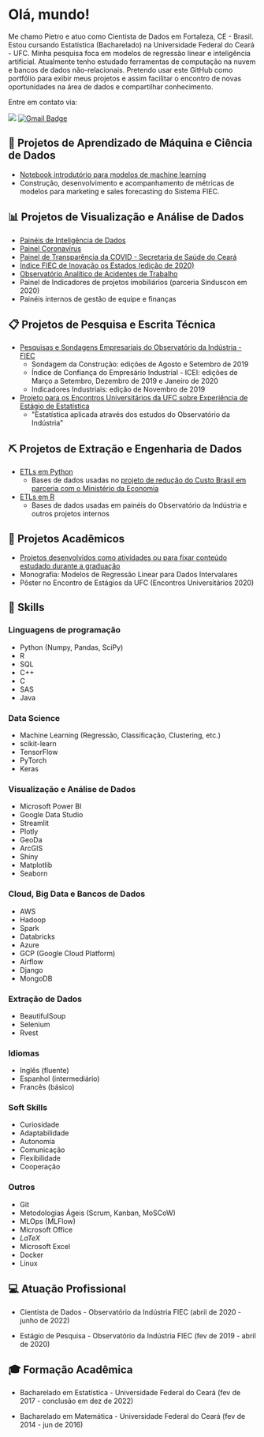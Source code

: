 

# Olá, mundo!
Me chamo Pietro e atuo como Cientista de Dados em Fortaleza, CE - Brasil. Estou cursando Estatística (Bacharelado) na Universidade Federal do Ceará - UFC. Minha pesquisa foca em modelos de regressão linear e inteligência artificial. Atualmente tenho estudado ferramentas de computação na nuvem e bancos de dados não-relacionais. Pretendo usar este GitHub como portfólio para exibir meus projetos e assim facilitar o encontro de novas oportunidades na área de dados e compartilhar conhecimento.

Entre em contato via: 

[![](https://img.shields.io/badge/LinkedIn-0077B5?style=for-the-badge&logo=linkedin&logoColor=white)](https://www.linkedin.com/in/pietro-esteves-240564134/)
[![Gmail Badge](https://img.shields.io/badge/-Gmail-D14836?style=for-the-badge&logo=Gmail&logoColor=white)](mailto:pietro.e@me.com)


## :robot: Projetos de Aprendizado de Máquina e Ciência de Dados
- [Notebook introdutório para modelos de machine learning](https://github.com/p-esteves/intro-modelos)
- Construção, desenvolvimento e acompanhamento de métricas de modelos para marketing e sales forecasting do Sistema FIEC.
	
## :bar_chart: Projetos de Visualização e Análise de Dados
- [Painéis de Inteligência de Dados](https://www.observatorio.ind.br/inteligencia-de-dados)
- [Painel Coronavírus](https://www1.sfiec.org.br/sites/numa/?st=noticia&id=133835)
- [Painel de Transparência da COVID - Secretaria de Saúde do Ceará](https://indicadores.integrasus.saude.ce.gov.br/#/home)
- [Índice FIEC de Inovação os Estados (edição de 2020)](https://www.observatorio.ind.br/inteligencia-de-dados)
- [Observatório Analítico de Acidentes de Trabalho](https://observatorioacidentes.sfiec.org.br/)
- Painel de Indicadores de projetos imobiliários (parceria Sinduscon em 2020)
- Painéis internos de gestão de equipe e finanças

## :clipboard: Projetos de Pesquisa e Escrita Técnica
- [Pesquisas e Sondagens Empresariais do Observatório da Indústria - FIEC](https://www.observatorio.ind.br/inteligencia-competitiva)
	- Sondagem da Construção: edições de Agosto e Setembro de 2019
	- Índice de Confiança do Empresário Industrial - ICEI: edições de Março a Setembro, Dezembro de 2019 e Janeiro de 2020
	- Indicadores Industriais: edição de Novembro de 2019
- [Projeto para os Encontros Universitários da UFC sobre Experiência de Estágio de Estatística](http://sysprppg.ufc.br/eu/2020/) 
	- "Estatística aplicada através dos estudos do Observatório da Indústria"

## :pick: Projetos de Extração e Engenharia de Dados
- [ETLs em Python](https://github.com/p-esteves/etl-python)
	- Bases de dados usadas no [projeto de redução do Custo Brasil em parceria com o Ministério da Economia](https://www1.sfiec.org.br/fiec-noticias/search/135943/observatorio-da-industria-inicia-trabalho-relativo-ao-acordo-de-cooperacao-com-o-ministerio-da-economia-para-reducao-do-custo-brasil#:~:text=De%20acordo%20com%20c%C3%A1lculos%20do,ambiente%20de%20neg%C3%B3cios%20do%20Pa%C3%ADs.)
- [ETLs em R](https://github.com/p-esteves/etl-r)
	- Bases de dados usadas em painéis do Observatório da Indústria e outros projetos internos 

## :abacus: Projetos Acadêmicos
- [Projetos desenvolvidos como atividades ou para fixar conteúdo estudado durante a graduação](https://github.com/p-esteves/projetos-ufc)
- Monografia: Modelos de Regressão Linear para Dados Intervalares
- Pôster no Encontro de Estágios da UFC (Encontros Universitários 2020)

## :brain: Skills
### Linguagens de programação
- Python (Numpy, Pandas, SciPy)
- R
- SQL
- C++
- C
- SAS
- Java

### Data Science
- Machine Learning (Regressão, Classificação, Clustering, etc.)
- scikit-learn
- TensorFlow
- PyTorch
- Keras

### Visualização e Análise de Dados
- Microsoft Power BI
- Google Data Studio
- Streamlit
- Plotly
- GeoDa
- ArcGIS
- Shiny
- Matplotlib
- Seaborn

### Cloud, Big Data e Bancos de Dados
- AWS
- Hadoop
- Spark
- Databricks
- Azure
- GCP (Google Cloud Platform)
- Airflow
- Django
- MongoDB

### Extração de Dados
- BeautifulSoup
- Selenium
- Rvest

### Idiomas
- Inglês (fluente)
- Espanhol (intermediário)
- Francês (básico)

### Soft Skills
- Curiosidade
- Adaptabilidade
- Autonomia
- Comunicação
- Flexibilidade
- Cooperação

### Outros
- Git
- Metodologias Ágeis (Scrum, Kanban, MoSCoW)
- MLOps (MLFlow)
- Microsoft Office 
- _LaTeX_
- Microsoft Excel
- Docker
- Linux

## :computer: Atuação Profissional

- Cientista de Dados - Observatório da Indústria FIEC (abril de 2020 - junho de 2022)

- Estágio de Pesquisa - Observatório da Indústria FIEC (fev de 2019 - abril de 2020)

## :mortar_board: Formação Acadêmica

- Bacharelado em Estatística - Universidade Federal do Ceará (fev de 2017 - conclusão em dez de 2022)

- Bacharelado em Matemática - Universidade Federal do Ceará (fev de 2014 - jun de 2016)

